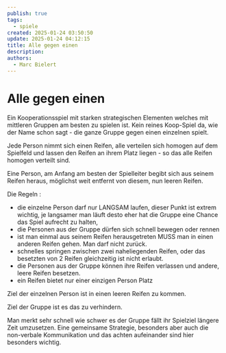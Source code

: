 ```yaml
---
publish: true
tags:
  - spiele
created: 2025-01-24 03:50:50
update: 2025-01-24 04:12:15
title: Alle gegen einen
description: 
authors:
  - Marc Bielert
---
```


# Alle gegen einen

Ein Kooperationsspiel mit starken strategischen Elementen welches mit mittleren Gruppen am besten zu spielen ist. Kein reines Koop-Spiel da, wie der Name schon sagt - die ganze Gruppe gegen einen einzelnen spielt.

Jede Person nimmt sich einen Reifen, alle verteilen sich homogen auf dem Spielfeld und lassen den Reifen an ihrem Platz liegen - so das alle Reifen homogen verteilt sind.

Eine Person, am Anfang am besten der Spielleiter begibt sich aus seinem Reifen heraus, möglichst weit entfernt von diesem, nun leeren Reifen.

Die Regeln :

- die einzelne Person darf nur LANGSAM laufen, dieser Punkt ist extrem wichtig, je langsamer man läuft desto eher hat die Gruppe eine Chance das Spiel aufrecht zu halten,
- die Personen aus der Gruppe dürfen sich schnell bewegen oder rennen
- ist man einmal aus seinem Reifen herausgetreten MUSS man in einen anderen Reifen gehen. Man darf nicht zurück.
- schnelles springen zwischen zwei naheliegenden Reifen, oder das besetzten von 2 Reifen gleichzeitig ist nicht erlaubt.
- die Personen aus der Gruppe können ihre Reifen verlassen und andere, leere Reifen besetzen.
- ein Reifen bietet nur einer einzigen Person Platz

Ziel der einzelnen Person ist in einen leeren Reifen zu kommen.

Ziel der Gruppe ist es das zu verhindern.

Man merkt sehr schnell wie schwer es der Gruppe fällt ihr Spielziel längere Zeit umzusetzen. Eine gemeinsame Strategie, besonders aber auch die non-verbale Kommunikation und das achten aufeinander sind hier besonders wichtig.

